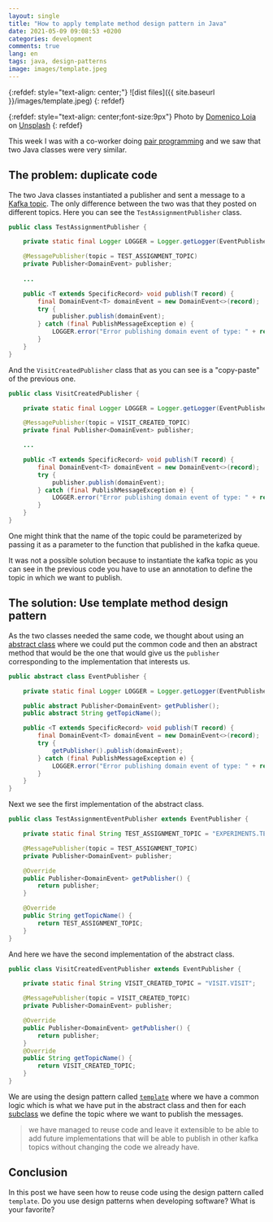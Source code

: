 ```yaml
---
layout: single
title: "How to apply template method design pattern in Java"
date: 2021-05-09 09:08:53 +0200
categories: development
comments: true
lang: en
tags: java, design-patterns
image: images/template.jpeg
---
```


{:refdef: style="text-align: center;"}
![dist files]({{ site.baseurl }}/images/template.jpeg)
{: refdef}

{:refdef: style="text-align: center;font-size:9px"}
Photo by <a href="https://unsplash.com/@domenicoloia?utm_source=unsplash&utm_medium=referral&utm_content=creditCopyText">Domenico Loia</a> on <a href="https://unsplash.com/s/photos/design?utm_source=unsplash&utm_medium=referral&utm_content=creditCopyText">Unsplash</a>
{: refdef}  

This week I was with a co-worker doing <a href="https://en.wikipedia.org/wiki/Pair_programming">pair programming</a> and we saw that two Java classes were very similar.

## The problem: duplicate code

The two Java classes instantiated a publisher and sent a message to a <a href="https://kafka.apache.org/documentation/#intro_topics">Kafka topic</a>. The only difference between the two was that they posted on different topics. Here you can see the `TestAssignmentPublisher` class.

```java
public class TestAssignmentPublisher {

    private static final Logger LOGGER = Logger.getLogger(EventPublisher.class);

    @MessagePublisher(topic = TEST_ASSIGNMENT_TOPIC)
    private Publisher<DomainEvent> publisher;
    
    ...

    public <T extends SpecificRecord> void publish(T record) {
        final DomainEvent<T> domainEvent = new DomainEvent<>(record);
        try {
            publisher.publish(domainEvent);
        } catch (final PublishMessageException e) {
            LOGGER.error("Error publishing domain event of type: " + record.getClass() + " : " + record.toString(), e);
        }
    }
}
```

And the `VisitCreatedPublisher` class that as you can see is a "copy-paste" of the previous one.

```java
public class VisitCreatedPublisher {

    private static final Logger LOGGER = Logger.getLogger(EventPublisher.class);

    @MessagePublisher(topic = VISIT_CREATED_TOPIC)
    private final Publisher<DomainEvent> publisher;

    ...

    public <T extends SpecificRecord> void publish(T record) {
        final DomainEvent<T> domainEvent = new DomainEvent<>(record);
        try {
            publisher.publish(domainEvent);
        } catch (final PublishMessageException e) {
            LOGGER.error("Error publishing domain event of type: " + record.getClass() + " : " + record.toString(), e);
        }
    }
}
``` 

One might think that the name of the topic could be parameterized by passing it as a parameter to the function that published in the kafka queue. 

It was not a possible solution because to instantiate the kafka topic as you can see in the previous code you have to use an annotation to define the topic in which we want to publish.

## The solution: Use template method design pattern

As the two classes needed the same code, we thought about using an <a href="https://docs.oracle.com/javase/tutorial/java/IandI/abstract.html">abstract class</a> where we could put the common code and then an abstract method that would be the one that would give us the `publisher` corresponding to the implementation that interests us.

```java
public abstract class EventPublisher {

    private static final Logger LOGGER = Logger.getLogger(EventPublisher.class);

    public abstract Publisher<DomainEvent> getPublisher();
    public abstract String getTopicName();

    public <T extends SpecificRecord> void publish(T record) {
        final DomainEvent<T> domainEvent = new DomainEvent<>(record);
        try {
            getPublisher().publish(domainEvent);
        } catch (final PublishMessageException e) {
            LOGGER.error("Error publishing domain event of type: " + record.getClass() + " : " + record.toString(), e);
        }
    }
}
``` 

Next we see the first implementation of the abstract class.

```java
public class TestAssignmentEventPublisher extends EventPublisher {

    private static final String TEST_ASSIGNMENT_TOPIC = "EXPERIMENTS.TEST_ASSIGNMENT";

    @MessagePublisher(topic = TEST_ASSIGNMENT_TOPIC)
    private Publisher<DomainEvent> publisher;

    @Override
    public Publisher<DomainEvent> getPublisher() {
        return publisher;
    }

    @Override
    public String getTopicName() {
        return TEST_ASSIGNMENT_TOPIC;
    }
}
```

And here we have the second implementation of the abstract class.

```java
public class VisitCreatedEventPublisher extends EventPublisher {

    private static final String VISIT_CREATED_TOPIC = "VISIT.VISIT";

    @MessagePublisher(topic = VISIT_CREATED_TOPIC)
    private Publisher<DomainEvent> publisher;

    @Override
    public Publisher<DomainEvent> getPublisher() {
        return publisher;
    }
    @Override
    public String getTopicName() {
        return VISIT_CREATED_TOPIC;
    }
}
```

We are using the design pattern called <a href="https://en.wikipedia.org/wiki/Template_method_pattern"> `template`</a> where we have a common logic which is what we have put in the abstract class and then for each <a href="https://docs.oracle.com/javase/tutorial/java/IandI/subclasses.html">subclass</a> we define the topic where we want to publish the messages.

> we have managed to reuse code and leave it extensible to be able to add future implementations that will be able to  publish in other kafka topics without changing the code we already have.

## Conclusion

In this post we have seen how to reuse code using the design pattern called `template`. Do you use design patterns when developing software? What is your favorite?
